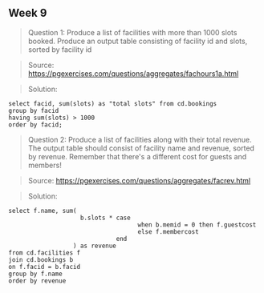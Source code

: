 ## Week 9

> Question 1:  Produce a list of facilities with more than 1000 slots booked. Produce an output table consisting of facility id and slots, sorted by facility id

> Source: https://pgexercises.com/questions/aggregates/fachours1a.html

> Solution: 

```
select facid, sum(slots) as "total slots" from cd.bookings
group by facid
having sum(slots) > 1000
order by facid;
```

> Question 2:  Produce a list of facilities along with their total revenue. The output table should consist of facility name and revenue, sorted by revenue. Remember that there's a different cost for guests and members!

> Source: https://pgexercises.com/questions/aggregates/facrev.html

> Solution: 

```
select f.name, sum(
  					b.slots * case
  									when b.memid = 0 then f.guestcost
  									else f.membercost
  							  end	
  				  ) as revenue
from cd.facilities f
join cd.bookings b
on f.facid = b.facid
group by f.name
order by revenue

```